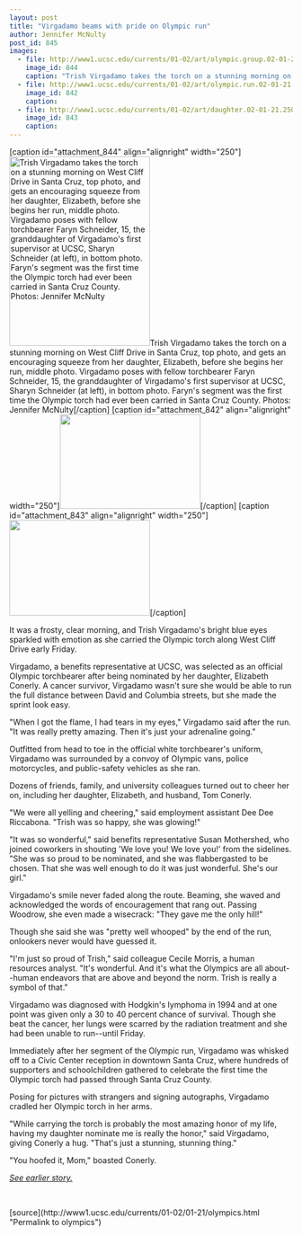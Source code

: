 ```yaml
---
layout: post
title: "Virgadamo beams with pride on Olympic run"
author: Jennifer McNulty
post_id: 845
images:
  - file: http://www1.ucsc.edu/currents/01-02/art/olympic.group.02-01-21.250.jpg
    image_id: 844
    caption: "Trish Virgadamo takes the torch on a stunning morning on West Cliff Drive in Santa Cruz, top photo, and gets an encouraging squeeze from her daughter, Elizabeth, before she begins her run, middle photo. Virgadamo poses with fellow torchbearer Faryn Schneider, 15, the granddaughter of Virgadamo's first supervisor at UCSC, Sharyn Schneider (at left), in bottom photo. Faryn's segment was the first time the Olympic torch had ever been carried in Santa Cruz County. Photos: Jennifer McNulty"
  - file: http://www1.ucsc.edu/currents/01-02/art/olympic.run.02-01-21.250.jpg
    image_id: 842
    caption: 
  - file: http://www1.ucsc.edu/currents/01-02/art/daughter.02-01-21.250.jpg
    image_id: 843
    caption: 
---
```


[caption id="attachment_844" align="alignright" width="250"]<a href="http://localhost/mysite/wp-content/uploads/2002/01/olympic.group.02-01-21.250.jpg"><img class="size-full wp-image-844" src="http://localhost/mysite/wp-content/uploads/2002/01/olympic.group.02-01-21.250.jpg" alt="Trish Virgadamo takes the torch on a stunning morning on West Cliff Drive in Santa Cruz, top photo, and gets an encouraging squeeze from her daughter, Elizabeth, before she begins her run, middle photo. Virgadamo poses with fellow torchbearer Faryn Schneider, 15, the granddaughter of Virgadamo's first supervisor at UCSC, Sharyn Schneider (at left), in bottom photo. Faryn's segment was the first time the Olympic torch had ever been carried in Santa Cruz County. Photos: Jennifer McNulty" width="250" height="337" /></a>Trish Virgadamo takes the torch on a stunning morning on West Cliff Drive in Santa Cruz, top photo, and gets an encouraging squeeze from her daughter, Elizabeth, before she begins her run, middle photo. Virgadamo poses with fellow torchbearer Faryn Schneider, 15, the granddaughter of Virgadamo's first supervisor at UCSC, Sharyn Schneider (at left), in bottom photo. Faryn's segment was the first time the Olympic torch had ever been carried in Santa Cruz County. Photos: Jennifer McNulty[/caption]
[caption id="attachment_842" align="alignright" width="250"]<a href="http://localhost/mysite/wp-content/uploads/2002/01/olympic.run.02-01-21.250.jpg"><img class="size-full wp-image-842" src="http://localhost/mysite/wp-content/uploads/2002/01/olympic.run.02-01-21.250.jpg" alt="" width="250" height="168" /></a>[/caption]
[caption id="attachment_843" align="alignright" width="250"]<a href="http://localhost/mysite/wp-content/uploads/2002/01/daughter.02-01-21.250.jpg"><img class="size-full wp-image-843" src="http://localhost/mysite/wp-content/uploads/2002/01/daughter.02-01-21.250.jpg" alt="" width="250" height="170" /></a>[/caption]
<p>
  It was a frosty, clear morning, and Trish Virgadamo's bright blue eyes sparkled with emotion as she carried the Olympic torch along West Cliff Drive early Friday.
</p>Virgadamo, a benefits representative at UCSC, was selected as an official Olympic torchbearer after being nominated by her daughter, Elizabeth Conerly. A cancer survivor, Virgadamo wasn't sure she would be able to run the full distance between David and Columbia streets, but she made the sprint look easy.
<p>
  "When I got the flame, I had tears in my eyes," Virgadamo said after the run. "It was really pretty amazing. Then it's just your adrenaline going."
</p>
<p>
  Outfitted from head to toe in the official white torchbearer's uniform, Virgadamo was surrounded by a convoy of Olympic vans, police motorcycles, and public-safety vehicles as she ran.
</p>
<p>
  Dozens of friends, family, and university colleagues turned out to cheer her on, including her daughter, Elizabeth, and husband, Tom Conerly.
</p>
<p>
  "We were all yelling and cheering," said employment assistant Dee Dee Riccabona. "Trish was so happy, she was glowing!"
</p>
<p>
  "It was so wonderful," said benefits representative Susan Mothershed, who joined coworkers in shouting 'We love you! We love you!' from the sidelines. "She was so proud to be nominated, and she was flabbergasted to be chosen. That she was well enough to do it was just wonderful. She's our girl."
</p>
<p>
  Virgadamo's smile never faded along the route. Beaming, she waved and acknowledged the words of encouragement that rang out. Passing Woodrow, she even made a wisecrack: "They gave me the only hill!"
</p>
<p>
  Though she said she was "pretty well whooped" by the end of the run, onlookers never would have guessed it.
</p>
<p>
  "I'm just so proud of Trish," said colleague Cecile Morris, a human resources analyst. "It's wonderful. And it's what the Olympics are all about--human endeavors that are above and beyond the norm. Trish is really a symbol of that."
</p>
<p>
  Virgadamo was diagnosed with Hodgkin's lymphoma in 1994 and at one point was given only a 30 to 40 percent chance of survival. Though she beat the cancer, her lungs were scarred by the radiation treatment and she had been unable to run--until Friday.
</p>
<p>
  Immediately after her segment of the Olympic run, Virgadamo was whisked off to a Civic Center reception in downtown Santa Cruz, where hundreds of supporters and schoolchildren gathered to celebrate the first time the Olympic torch had passed through Santa Cruz County.
</p>
<p>
  Posing for pictures with strangers and signing autographs, Virgadamo cradled her Olympic torch in her arms.
</p>
<p>
  "While carrying the torch is probably the most amazing honor of my life, having my daughter nominate me is really the honor," said Virgadamo, giving Conerly a hug. "That's just a stunning, stunning thing."
</p>
<p>
  "You hoofed it, Mom," boasted Conerly.
</p>
<p>
  <a href="http://www.ucsc.edu/currents/01-02/01-14/torch.html"><i>See earlier story.</i></a>
</p>
<p>
  <br>

</p>
<p>

</p>
[source](http://www1.ucsc.edu/currents/01-02/01-21/olympics.html "Permalink to olympics")
